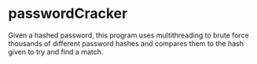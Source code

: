 # passwordCracker
Given a hashed password, this program uses multithreading to brute force thousands of different password hashes and compares them to the hash given to try and find a match. 
